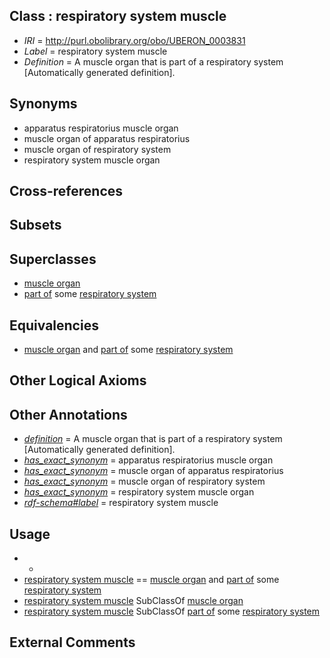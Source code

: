 
## Class : respiratory system muscle

 * *IRI* = http://purl.obolibrary.org/obo/UBERON_0003831
 * *Label* = respiratory system muscle
 * *Definition* = A muscle organ that is part of a respiratory system [Automatically generated definition].

## Synonyms

 * apparatus respiratorius muscle organ
 * muscle organ of apparatus respiratorius
 * muscle organ of respiratory system
 * respiratory system muscle organ

## Cross-references


## Subsets


## Superclasses

 * [muscle organ](../../UBERON/30/UBERON_0001630.md)
 * [part of](../../BFO/50/BFO_0000050.md) some [respiratory system](../../UBERON/04/UBERON_0001004.md)

## Equivalencies

 * [muscle organ](../../UBERON/30/UBERON_0001630.md) and [part of](../../BFO/50/BFO_0000050.md) some [respiratory system](../../UBERON/04/UBERON_0001004.md)

## Other Logical Axioms


## Other Annotations

 * *[definition](../../IAO/15/IAO_0000115.md)* = A muscle organ that is part of a respiratory system [Automatically generated definition].
 * *[has_exact_synonym](../../ym/oboInOwl#hasExactSynonym.md)* = apparatus respiratorius muscle organ
 * *[has_exact_synonym](../../ym/oboInOwl#hasExactSynonym.md)* = muscle organ of apparatus respiratorius
 * *[has_exact_synonym](../../ym/oboInOwl#hasExactSynonym.md)* = muscle organ of respiratory system
 * *[has_exact_synonym](../../ym/oboInOwl#hasExactSynonym.md)* = respiratory system muscle organ
 * *[rdf-schema#label](../../el/rdf-schema#label.md)* = respiratory system muscle

## Usage

 * -
 * [respiratory system muscle](../../UBERON/31/UBERON_0003831.md) == [muscle organ](../../UBERON/30/UBERON_0001630.md) and [part of](../../BFO/50/BFO_0000050.md) some [respiratory system](../../UBERON/04/UBERON_0001004.md)
 * [respiratory system muscle](../../UBERON/31/UBERON_0003831.md) SubClassOf [muscle organ](../../UBERON/30/UBERON_0001630.md)
 * [respiratory system muscle](../../UBERON/31/UBERON_0003831.md) SubClassOf [part of](../../BFO/50/BFO_0000050.md) some [respiratory system](../../UBERON/04/UBERON_0001004.md)

## External Comments

